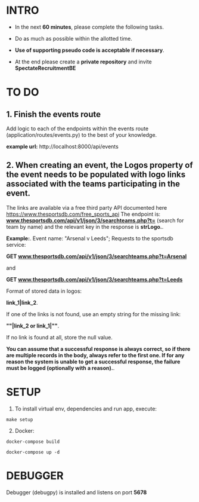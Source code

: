 # INTRO
- In the next **60 minutes**, please complete the following tasks.

- Do as much as possible within the allotted time.

- **Use of supporting pseudo code is acceptable if necessary**.

- At the end please create a **private repository** and invite **SpectateRecruitmentBE** 


# TO DO
## 1. Finish the events route
Add logic to each of the endpoints within the events route (application/routes/events.py) to the best of your knowledge.

**example url:**
http://localhost:8000/api/events


## 2. When creating an event, the Logos property of the event needs to be populated with logo links associated with the teams participating in the event.

The links are available via a free third party API documented here https://www.thesportsdb.com/free_sports_api
The endpoint is: **www.thesportsdb.com/api/v1/json/3/searchteams.php?t=<QUERY>** (search for team by name) and the relevant key in the response is **strLogo.**.

**Example:**.
Event name: "Arsenal v Leeds";
Requests to the sportsdb service:

**GET www.thesportsdb.com/api/v1/json/3/searchteams.php?t=Arsenal**

and

**GET www.thesportsdb.com/api/v1/json/3/searchteams.php?t=Leeds**

Format of stored data in logos: 

**link_1|link_2**.

If one of the links is not found, use an empty string for the missing link:

**""|link_2 or link_1|""**.

If no link is found at all, store the null value.

**You can assume that a successful response is always correct, so if there are multiple records in the body, always refer to the first one.
If for any reason the system is unable to get a successful response, the failure must be logged (optionally with a reason).**.


# SETUP
1. To install virtual env, dependencies and run app, execute:

```make setup```

2. Docker:
   
```docker-compose build```

```docker-compose up -d```



# DEBUGGER
Debugger (debugpy) is installed and listens on port **5678**

